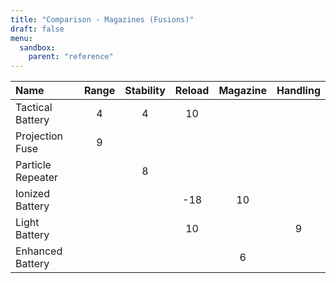 ```yaml
---
title: "Comparison - Magazines (Fusions)"
draft: false
menu:
  sandbox:
    parent: "reference"
---
```


|Name | Range | Stability | Reload | Magazine | Handling |
|:-|:-:|:-:|:-:|:-:|:-:|
|Tactical Battery|4|4|10|||
|Projection Fuse|9|||||
|Particle Repeater||8||||
|Ionized Battery|||-18|10||
|Light Battery|||10||9|
|Enhanced Battery||||6||

